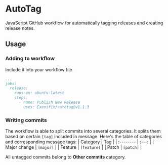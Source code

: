 # AutoTag
JavaScript GitHub workflow for automatically tagging releases and creating release notes.

## Usage
### Adding to workflow
Include it into your workflow file
```yaml
...
jobs:
  release:
    runs-on: ubuntu-latest
    steps:
      - name: Publish New Release
        uses: Exenifix/autotag@v1.1.3
```

### Writing commits
The workflow is able to split commits into several categories. It splits them based on certain `[tag]` included in message. Here's the table of categories and corresponding message tags:
| Category | Tag |
| :-------- | :---: |
| Major change | `[major]` |
| Feature | `[feature]` |
| Patch | `[patch]` |

All untagged commits belong to **Other commits** category.
